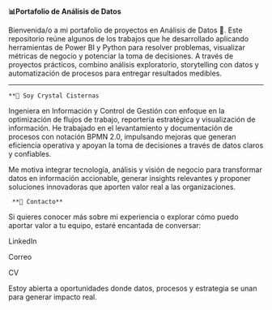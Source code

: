    **📊Portafolio de Análisis de Datos**
   
Bienvenida/o a mi portafolio de proyectos en Análisis de Datos 🚀.
Este repositorio reúne algunos de los trabajos que he desarrollado aplicando herramientas de Power BI y  Python para resolver problemas, visualizar métricas de negocio y potenciar la toma de decisiones. A través de proyectos prácticos, combino análisis exploratorio, storytelling con datos y automatización de procesos para entregar resultados medibles. 
______________________________________________________________________________________________________________________________________________________________________________________
    **👋 Soy Crystal Cisternas

Ingeniera en Información y Control de Gestión con enfoque en la optimización de flujos de trabajo, reportería estratégica y visualización de información. He trabajado en el levantamiento y documentación de procesos con notación BPMN 2.0, impulsando mejoras que generan eficiencia operativa y apoyan la toma de decisiones a través de datos claros y confiables.

Me motiva integrar tecnología, análisis y visión de negocio para transformar datos en información accionable, generar insights relevantes y proponer soluciones innovadoras que aporten valor real a las organizaciones. 
               
     **🤝 Contacto**

Si quieres conocer más sobre mi experiencia o explorar cómo puedo aportar valor a tu equipo, estaré encantada de conversar:

LinkedIn

Correo

CV

Estoy abierta a oportunidades donde datos, procesos y estrategia se unan para generar impacto real.
